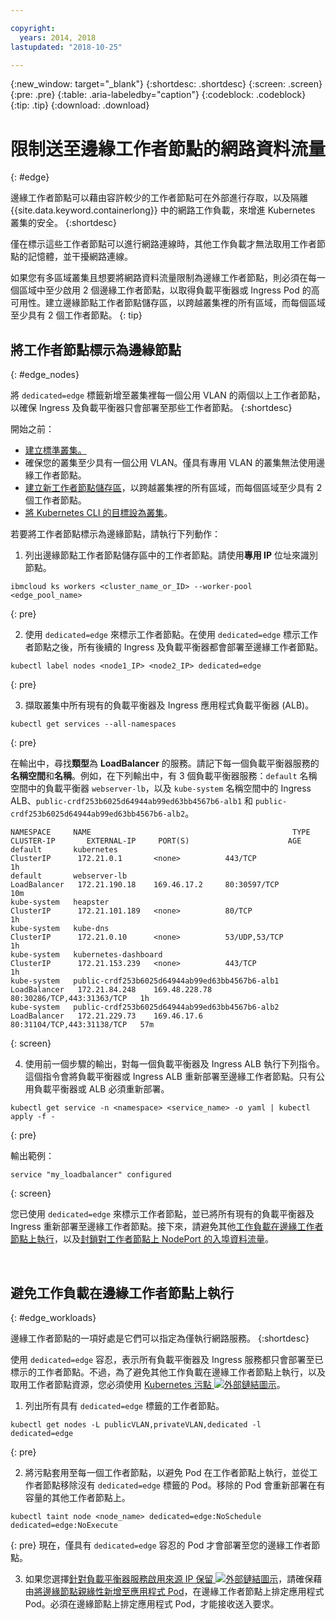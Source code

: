 ```yaml
---

copyright:
  years: 2014, 2018
lastupdated: "2018-10-25"

---
```


{:new_window: target="_blank"}
{:shortdesc: .shortdesc}
{:screen: .screen}
{:pre: .pre}
{:table: .aria-labeledby="caption"}
{:codeblock: .codeblock}
{:tip: .tip}
{:download: .download}



# 限制送至邊緣工作者節點的網路資料流量
{: #edge}

邊緣工作者節點可以藉由容許較少的工作者節點可在外部進行存取，以及隔離 {{site.data.keyword.containerlong}} 中的網路工作負載，來增進 Kubernetes 叢集的安全。
{:shortdesc}

僅在標示這些工作者節點可以進行網路連線時，其他工作負載才無法取用工作者節點的記憶體，並干擾網路連線。


如果您有多區域叢集且想要將網路資料流量限制為邊緣工作者節點，則必須在每一個區域中至少啟用 2 個邊緣工作者節點，以取得負載平衡器或 Ingress Pod 的高可用性。建立邊緣節點工作者節點儲存區，以跨越叢集裡的所有區域，而每個區域至少具有 2 個工作者節點。
{: tip}

## 將工作者節點標示為邊緣節點
{: #edge_nodes}

將 `dedicated=edge` 標籤新增至叢集裡每一個公用 VLAN 的兩個以上工作者節點，以確保 Ingress 及負載平衡器只會部署至那些工作者節點。
{:shortdesc}

開始之前：

- [建立標準叢集。](cs_clusters.html#clusters_cli)
- 確保您的叢集至少具有一個公用 VLAN。僅具有專用 VLAN 的叢集無法使用邊緣工作者節點。
- [建立新工作者節點儲存區](cs_clusters.html#add_pool)，以跨越叢集裡的所有區域，而每個區域至少具有 2 個工作者節點。
- [將 Kubernetes CLI 的目標設為叢集](cs_cli_install.html#cs_cli_configure)。

若要將工作者節點標示為邊緣節點，請執行下列動作：

1. 列出邊緣節點工作者節點儲存區中的工作者節點。請使用**專用 IP** 位址來識別節點。

  ```
  ibmcloud ks workers <cluster_name_or_ID> --worker-pool <edge_pool_name>
  ```
  {: pre}

2. 使用 `dedicated=edge` 來標示工作者節點。在使用 `dedicated=edge` 標示工作者節點之後，所有後續的 Ingress 及負載平衡器都會部署至邊緣工作者節點。

  ```
  kubectl label nodes <node1_IP> <node2_IP> dedicated=edge
  ```
  {: pre}

3. 擷取叢集中所有現有的負載平衡器及 Ingress 應用程式負載平衡器 (ALB)。

  ```
  kubectl get services --all-namespaces
  ```
  {: pre}

  在輸出中，尋找**類型**為 **LoadBalancer** 的服務。請記下每一個負載平衡器服務的**名稱空間**和**名稱**。例如，在下列輸出中，有 3 個負載平衡器服務：`default` 名稱空間中的負載平衡器 `webserver-lb`，以及 `kube-system` 名稱空間中的 Ingress ALB、`public-crdf253b6025d64944ab99ed63bb4567b6-alb1` 和 `public-crdf253b6025d64944ab99ed63bb4567b6-alb2`。

  ```
  NAMESPACE     NAME                                             TYPE           CLUSTER-IP       EXTERNAL-IP     PORT(S)                      AGE
  default       kubernetes                                       ClusterIP      172.21.0.1       <none>          443/TCP                      1h
  default       webserver-lb                                     LoadBalancer   172.21.190.18    169.46.17.2     80:30597/TCP                 10m
  kube-system   heapster                                         ClusterIP      172.21.101.189   <none>          80/TCP                       1h
  kube-system   kube-dns                                         ClusterIP      172.21.0.10      <none>          53/UDP,53/TCP                1h
  kube-system   kubernetes-dashboard                             ClusterIP      172.21.153.239   <none>          443/TCP                      1h
  kube-system   public-crdf253b6025d64944ab99ed63bb4567b6-alb1   LoadBalancer   172.21.84.248    169.48.228.78   80:30286/TCP,443:31363/TCP   1h
  kube-system   public-crdf253b6025d64944ab99ed63bb4567b6-alb2   LoadBalancer   172.21.229.73    169.46.17.6     80:31104/TCP,443:31138/TCP   57m
  ```
  {: screen}

4. 使用前一個步驟的輸出，對每一個負載平衡器及 Ingress ALB 執行下列指令。這個指令會將負載平衡器或 Ingress ALB 重新部署至邊緣工作者節點。只有公用負載平衡器或 ALB 必須重新部署。

  ```
  kubectl get service -n <namespace> <service_name> -o yaml | kubectl apply -f -
  ```
  {: pre}

  輸出範例：

  ```
  service "my_loadbalancer" configured
  ```
  {: screen}

您已使用 `dedicated=edge` 來標示工作者節點，並已將所有現有的負載平衡器及 Ingress 重新部署至邊緣工作者節點。接下來，請避免其他[工作負載在邊緣工作者節點上執行](#edge_workloads)，以及[封鎖對工作者節點上 NodePort 的入埠資料流量](cs_network_policy.html#block_ingress)。

<br />


## 避免工作負載在邊緣工作者節點上執行
{: #edge_workloads}

邊緣工作者節點的一項好處是它們可以指定為僅執行網路服務。
{:shortdesc}

使用 `dedicated=edge` 容忍，表示所有負載平衡器及 Ingress 服務都只會部署至已標示的工作者節點。不過，為了避免其他工作負載在邊緣工作者節點上執行，以及取用工作者節點資源，您必須使用 [Kubernetes 污點 ![外部鏈結圖示](../icons/launch-glyph.svg "外部鏈結圖示")](https://kubernetes.io/docs/concepts/configuration/taint-and-toleration/)。



1. 列出所有具有 `dedicated=edge` 標籤的工作者節點。

  ```
  kubectl get nodes -L publicVLAN,privateVLAN,dedicated -l dedicated=edge
  ```
  {: pre}

2. 將污點套用至每一個工作者節點，以避免 Pod 在工作者節點上執行，並從工作者節點移除沒有 `dedicated=edge` 標籤的 Pod。移除的 Pod 會重新部署在有容量的其他工作者節點上。

  ```
  kubectl taint node <node_name> dedicated=edge:NoSchedule dedicated=edge:NoExecute
  ```
  {: pre}
現在，僅具有 `dedicated=edge` 容忍的 Pod 才會部署至您的邊緣工作者節點。

3. 如果您選擇[針對負載平衡器服務啟用來源 IP 保留 ![外部鏈結圖示](../icons/launch-glyph.svg "外部鏈結圖示")](https://kubernetes.io/docs/tutorials/services/source-ip/#source-ip-for-services-with-typeloadbalancer)，請確保藉由[將邊緣節點親緣性新增至應用程式 Pod](cs_loadbalancer.html#edge_nodes)，在邊緣工作者節點上排定應用程式 Pod。必須在邊緣節點上排定應用程式 Pod，才能接收送入要求。
